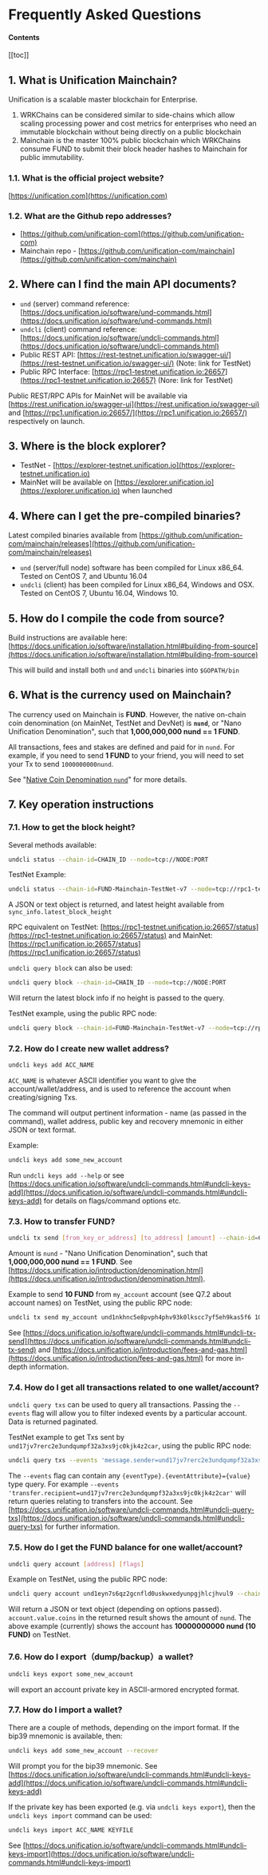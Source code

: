 # Frequently Asked Questions

#### Contents

[[toc]]

## 1. What is Unification Mainchain?

Unification is a scalable master blockchain for Enterprise.

1. WRKChains can be considered similar to side-chains which allow scaling processing power and cost metrics for enterprises who need an immutable blockchain without being directly on a public blockchain
2. Mainchain  is the master 100% public blockchain which WRKChains consume FUND to submit their block header hashes to Mainchain for public immutability.

### 1.1. What is the official project website?

[https://unification.com](https://unification.com)

### 1.2. What are the Github repo addresses?

- [https://github.com/unification-com](https://github.com/unification-com)  
- Mainchain repo - [https://github.com/unification-com/mainchain](https://github.com/unification-com/mainchain)

## 2. Where can I find the main API documents?

- `und` (server) command reference: [https://docs.unification.io/software/und-commands.html](https://docs.unification.io/software/und-commands.html)
- `undcli` (client) command reference: [https://docs.unification.io/software/undcli-commands.html](https://docs.unification.io/software/undcli-commands.html)
- Public REST API: [https://rest-testnet.unification.io/swagger-ui/](https://rest-testnet.unification.io/swagger-ui/) (Note: link for TestNet)
- Public RPC Interface: [https://rpc1-testnet.unification.io:26657](https://rpc1-testnet.unification.io:26657) (Nore: link for TestNet)

Public REST/RPC APIs for MainNet will be available via [https://rest.unification.io/swagger-ui](https://rest.unification.io/swagger-ui) and [https://rpc1.unification.io:26657/](https://rpc1.unification.io:26657/) respectively on launch.

## 3. Where is the block explorer?

- TestNet - [https://explorer-testnet.unification.io](https://explorer-testnet.unification.io)
- MainNet will be available on [https://explorer.unification.io](https://explorer.unification.io) when launched

## 4. Where can I get the pre-compiled binaries?

Latest compiled binaries available from [https://github.com/unification-com/mainchain/releases](https://github.com/unification-com/mainchain/releases)  

- `und` (server/full node) software has been compiled for Linux x86_64. Tested on CentOS 7, and Ubuntu 16.04  
- `undcli` (client) has been compiled for Linux x86_64, Windows and OSX. Tested on CentOS 7, Ubuntu 16.04, Windows 10.

## 5. How do I compile the code from source?

Build instructions are available here: [https://docs.unification.io/software/installation.html#building-from-source](https://docs.unification.io/software/installation.html#building-from-source)

This will build and install both `und` and `undcli` binaries into `$GOPATH/bin`

## 6. What is the currency used on Mainchain?

The currency used on Mainchain is **FUND**. However, the native on-chain coin denomination  (on MainNet, TestNet and DevNet) is **`nund`**, or "Nano Unification Denomination", such that **1,000,000,000 nund == 1 FUND**.

All transactions, fees and stakes are defined and paid for in `nund`. For example, if you need to send **1 FUND** to your friend, you will need to set your Tx to send `1000000000nund`.

See "[Native Coin Denomination `nund`](denomination.md)" for more details.

## 7. Key operation instructions

### 7.1. How to get the block height?

Several methods available:

```bash
undcli status --chain-id=CHAIN_ID --node=tcp://NODE:PORT
```

TestNet Example:

```bash
undcli status --chain-id=FUND-Mainchain-TestNet-v7 --node=tcp://rpc1-testnet.unification.io:26657
```

A JSON or text object is returned, and latest height available from `sync_info.latest_block_height`

RPC equivalent on TestNet: [https://rpc1-testnet.unification.io:26657/status](https://rpc1-testnet.unification.io:26657/status) and MainNet: [https://rpc1.unification.io:26657/status](https://rpc1.unification.io:26657/status)

`undcli query block` can also be used:

```bash
undcli query block --chain-id=CHAIN_ID --node=tcp://NODE:PORT
```

Will return the latest block info if no height is passed to the query.

TestNet example, using the public RPC node:

```bash
undcli query block --chain-id=FUND-Mainchain-TestNet-v7 --node=tcp://rpc1-testnet.unification.io:26657 --trust-node=false
```

### 7.2. How do I create new wallet address?

```bash
undcli keys add ACC_NAME
```

`ACC_NAME` is whatever ASCII identifier you want to give the account/wallet/address, and is used to reference the account when creating/signing Txs.

The command will output pertinent information - name (as passed in the command), wallet address, public key and recovery mnemonic in either JSON or text format.

Example:

```bash
undcli keys add some_new_account
```

Run `undcli keys add --help` or see [https://docs.unification.io/software/undcli-commands.html#undcli-keys-add](https://docs.unification.io/software/undcli-commands.html#undcli-keys-add) for details on flags/command options  etc.

### 7.3. How to transfer FUND?

```bash
undcli tx send [from_key_or_address] [to_address] [amount] --chain-id=CHAIN_ID --node=tcp://NODE_IP:PORT
```

Amount is `nund` - "Nano Unification Denomination", such that **1,000,000,000 nund == 1 FUND**. See [https://docs.unification.io/introduction/denomination.html](https://docs.unification.io/introduction/denomination.html).

Example to send **10 FUND** from `my_account` account (see Q7.2 about account names) on TestNet, using the public RPC node:

```bash
undcli tx send my_account und1nkhnc5e8pvph4phv93k0lkscc7yf5eh9kas5f6 10000000000nund --chain-id=FUND-Mainchain-TestNet-v7 --node=tcp://rpc1-testnet.unification.io:26657 --gas=auto --gas-adjustment=1.5 --gas-prices=0.25nund --trust-node=false
```

See [https://docs.unification.io/software/undcli-commands.html#undcli-tx-send](https://docs.unification.io/software/undcli-commands.html#undcli-tx-send) and [https://docs.unification.io/introduction/fees-and-gas.html](https://docs.unification.io/introduction/fees-and-gas.html) for more in-depth information.

### 7.4. How do I get all transactions related to one wallet/account?

`undcli query txs` can be used to query all transactions. Passing the `--events` flag will allow you to filter indexed events by a particular account. Data is returned paginated.

TestNet example to get Txs sent by `und17jv7rerc2e3undqumpf32a3xs9jc0kjk4z2car`, using the public RPC node:

```bash
undcli query txs --events 'message.sender=und17jv7rerc2e3undqumpf32a3xs9jc0kjk4z2car' --chain-id=FUND-Mainchain-TestNet-v7 --node=tcp://rpc1-testnet.unification.io:26657 --page 1 --limit 30
```

The `--events` flag can contain any `{eventType}.{eventAttribute}={value}` type query. For example `--events 'transfer.recipient=und17jv7rerc2e3undqumpf32a3xs9jc0kjk4z2car'` will return queries relating to transfers into the account. See [https://docs.unification.io/software/undcli-commands.html#undcli-query-txs](https://docs.unification.io/software/undcli-commands.html#undcli-query-txs) for further information.

### 7.5. How do I get the FUND balance for one wallet/account?

```bash
undcli query account [address] [flags]
```

Example on TestNet, using the public RPC node:

```bash
undcli query account und1eyn7s6qz2gcnfld0uskwxedyunpgjhlcjhvul9 --chain-id=FUND-Mainchain-TestNet-v7 --node=tcp://rpc1-testnet.unification.io:26657
```

Will return a JSON or text object (depending on options passed). `account.value.coins` in the returned result shows the amount of `nund`. The above example (currently) shows the account has **10000000000 nund (10 FUND)** on TestNet.

### 7.6. How do I export（dump/backup）a wallet?

```bash
undcli keys export some_new_account
```

will export an account private key in ASCII-armored encrypted format.

### 7.7. How do I import a wallet?

There are a couple of methods, depending on the import format. If the bip39 mnemonic is available, then:

```bash
undcli keys add some_new_account --recover
```

Will prompt you for the bip39 mnemonic. See [https://docs.unification.io/software/undcli-commands.html#undcli-keys-add](https://docs.unification.io/software/undcli-commands.html#undcli-keys-add)

If the private key has been exported (e.g. via `undcli keys export`), then the `undcli keys import` command can be used:

```bash
undcli keys import ACC_NAME KEYFILE
```

See [https://docs.unification.io/software/undcli-commands.html#undcli-keys-import](https://docs.unification.io/software/undcli-commands.html#undcli-keys-import)
